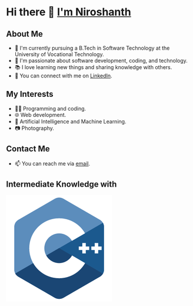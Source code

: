 # Hi there 👋 [ I'm Niroshanth](https://github.com/NiroshanthS)

## About Me

- 🌱 I'm currently pursuing a B.Tech in Software Technology at the University of Vocational Technology.
- 💼 I'm passionate about software development, coding, and technology.
- 📚 I love learning new things and sharing knowledge with others.
- 🔗 You can connect with me on [LinkedIn](https://www.linkedin.com/in/niroshanth-sathasivam/).

## My Interests

- 👨‍💻 Programming and coding.
- 🌐 Web development.
- 🤖 Artificial Intelligence and Machine Learning.
- 📷 Photography.

## Contact Me

- 📫 You can reach me via [email](sathasivamniroshanth@gmail.com).

## Intermediate Knowledge with 

![cpp](https://raw.githubusercontent.com/github/explore/80688e429a7d4ef2fca1e82350fe8e3517d3494d/topics/cpp/cpp.png)
<!--
**NiroshanthS/NiroshanthS** is a ✨ _special_ ✨ repository because its `README.md` (this file) appears on your GitHub profile.

Here are some ideas to get you started:

- 🔭 I’m currently working on ...
- 🌱 I’m currently learning ...
- 👯 I’m looking to collaborate on ...
- 🤔 I’m looking for help with ...
- 💬 Ask me about ...
- 📫 How to reach me: ...
- 😄 Pronouns: ...
- ⚡ Fun fact: ...
-->
